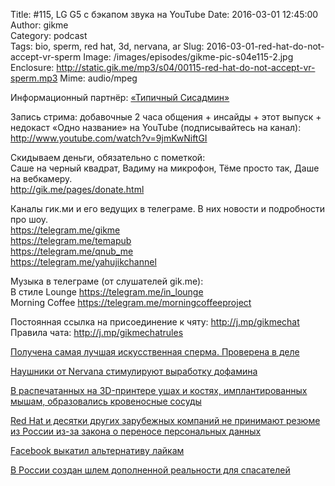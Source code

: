 Title: #115,  LG G5 с бэкапом звука на YouTube
Date: 2016-03-01 12:45:00
Author: gikme  
Category: podcast  
Tags: bio, sperm, red hat, 3d, nervana, ar
Slug: 2016-03-01-red-hat-do-not-accept-vr-sperm
Image: /images/episodes/gikme-pic-s04e115-2.jpg  
Enclosure: http://static.gik.me/mp3/s04/00115-red-hat-do-not-accept-vr-sperm.mp3
Mime: audio/mpeg


Информационный партнёр:
[«Типичный Сисадмин»](https://vk.com/sysodmins)

Запись стрима: добавочные 2 часа общения + инсайды + этот выпуск + недокаст «Одно название» на YouTube (подписывайтесь на канал):  
<http://www.youtube.com/watch?v=9jmKwNiftGI>

Скидываем деньги, обязательно с пометкой:  
Саше на черный квадрат, Вадиму на микрофон, Тёме просто так, Даше на вебкамеру.  
<http://gik.me/pages/donate.html>

Каналы гик.ми и его ведущих в телеграме. В них новости и подробности про шоу.  
<https://telegram.me/gikme>  
<https://telegram.me/temapub>  
<https://telegram.me/qnub_me>  
<https://telegram.me/yahujikchannel>

Музыка в телеграме (от слушателей gik.me):  
В стиле Lounge <https://telegram.me/in_lounge>  
Morning Coffee <https://telegram.me/morningcoffeeproject>

Постоянная ссылка на присоединение к чяту: <http://j.mp/gikmechat>  
Правила чата: <http://j.mp/gikmechatrules>

[Получена самая лучшая искусственная сперма. Проверена в деле](https://geektimes.ru/post/271700/)

[Наушники от Nervana стимулируют выработку дофамина](http://4pda.ru/2016/02/24/279249/)

[В распечатанных на 3D-принтере ушах и костях, имплантированных мышам, образовались кровеносные сосуды](https://geektimes.ru/post/271508/)

[Red Hat и десятки других зарубежных компаний не принимают резюме из России из-за закона о переносе персональных данных](https://geektimes.ru/post/271574/)

[Facebook выкатил альтернативу лайкам](https://m.roem.ru/24-02-2016/219944/alterlike/)

[В России создан шлем дополненной реальности для спасателей](http://www.3dnews.ru/928843/)

